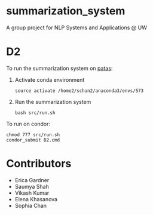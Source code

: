 # summarization_system
A group project for NLP Systems and Applications @ UW

# D2

To run the summarization system on [patas](https://wiki.ling.washington.edu/bin/view.cgi):

1. Activate conda environment
    ```
    source activate /home2/schan2/anaconda3/envs/573
    ```

2. Run the summarization system
    ```
    bash src/run.sh
    ```

To run on condor:
```
chmod 777 src/run.sh
condor_submit D2.cmd
```

# Contributors
* Erica Gardner 
* Saumya Shah 
* Vikash Kumar 
* Elena Khasanova
* Sophia Chan 

